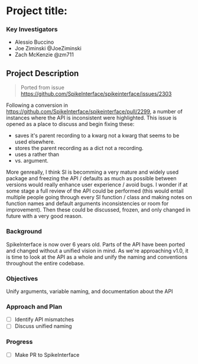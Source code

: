 # Project title:

### Key Investigators

* Alessio Buccino
* Joe Ziminski @JoeZiminski
* Zach McKenzie @zm711

## Project Description

> Ported from issue https://github.com/SpikeInterface/spikeinterface/issues/2303

Following a conversion in https://github.com/SpikeInterface/spikeinterface/pull/2299, a number of instances where the API is inconsistent were highlighted. This issue is opened as a place to discuss and begin fixing these:

-  saves it's parent recording to a  kwarg not a  kwarg that seems to be used elsewhere.
-  stores the parent recording as a dict not a recording.
-  uses a  rather than 
-  vs.  argument.

More genreally, I think SI is becomming a very mature and widely used package and freezing the API / defaults as much as possible between versions would really enhance user experience / avoid bugs. I wonder if at some stage a full review of the API could be performed (this would entail multiple people going through every SI function / class and making notes on function names and default arguments inconsistencies or room for improvement). Then these could be discussed, frozen, and only changed in future with a very good reason.

### Background

SpikeInterface is now over 6 years old. Parts of the API have been ported and changed without a unified vision in mind.
As we're approaching v1.0, it is time to look at the API as a whole and unify the naming and conventions throughout the entire codebase.

### Objectives

Unify arguments, variable naming, and documentation about the API

### Approach and Plan

 * [ ] Identify API mismatches
 * [ ] Discuss unified naming

### Progress

 * [ ] Make PR to SpikeInterface


